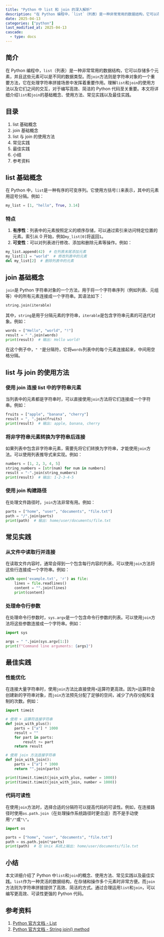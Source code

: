 ```yaml
---
title: "Python 中 list 和 join 的深入解析"
description: "在 Python 编程中，`list`（列表）是一种非常常用的数据结构，它可以存储多个元素，并且这些元素可以是不同的数据类型。而`join`方法则是字符串对象的一个重要方法，它在处理字符串拼接场景中发挥着重要作用。理解`list`和`join`的使用方法以及它们之间的交互，对于编写高效、简洁的 Python 代码至关重要。本文将详细介绍`list`和`join`的基础概念、使用方法、常见实践以及最佳实践。"
date: 2025-04-13
categories: ["python"]
last_modified_at: 2025-04-13
cascade:
  - type: docs
---
```



## 简介
在 Python 编程中，`list`（列表）是一种非常常用的数据结构，它可以存储多个元素，并且这些元素可以是不同的数据类型。而`join`方法则是字符串对象的一个重要方法，它在处理字符串拼接场景中发挥着重要作用。理解`list`和`join`的使用方法以及它们之间的交互，对于编写高效、简洁的 Python 代码至关重要。本文将详细介绍`list`和`join`的基础概念、使用方法、常见实践以及最佳实践。

<!-- more -->
## 目录
1. list 基础概念
2. join 基础概念
3. list 与 join 的使用方法
4. 常见实践
5. 最佳实践
6. 小结
7. 参考资料

## list 基础概念
在 Python 中，`list`是一种有序的可变序列。它使用方括号`[]`来表示，其中的元素用逗号分隔。例如：

```python
my_list = [1, "hello", True, 3.14]
```

### 特点
1. **有序性**：列表中的元素按照定义的顺序存储，可以通过索引来访问特定位置的元素。索引从 0 开始，例如`my_list[0]`将返回`1`。
2. **可变性**：可以对列表进行修改、添加和删除元素等操作。例如：

```python
my_list.append(42)  # 在列表末尾添加元素
my_list[1] = "world"  # 修改列表中的元素
del my_list[2]  # 删除列表中的元素
```

## join 基础概念
`join`是 Python 字符串对象的一个方法，用于将一个字符串序列（例如列表、元组等）中的所有元素连接成一个字符串。其语法如下：

```python
string.join(iterable)
```

其中，`string`是用于分隔元素的字符串，`iterable`是包含字符串元素的可迭代对象。例如：

```python
words = ["Hello", "world", "!"]
result = " ".join(words)
print(result)  # 输出: Hello world!
```

在这个例子中，`" "`是分隔符，它将`words`列表中的每个元素连接起来，中间用空格分隔。

## list 与 join 的使用方法
### 使用 join 连接 list 中的字符串元素
当列表中的元素都是字符串时，可以直接使用`join`方法将它们连接成一个字符串。例如：

```python
fruits = ["apple", "banana", "cherry"]
result = ", ".join(fruits)
print(result)  # 输出: apple, banana, cherry
```

### 将非字符串元素转换为字符串后连接
如果列表中包含非字符串元素，需要先将它们转换为字符串，才能使用`join`方法。可以使用列表推导式来实现。例如：

```python
numbers = [1, 2, 3, 4, 5]
string_numbers = [str(num) for num in numbers]
result = "-".join(string_numbers)
print(result)  # 输出: 1-2-3-4-5
```

### 使用 join 构建路径
在处理文件路径时，`join`方法非常有用。例如：

```python
parts = ["home", "user", "documents", "file.txt"]
path = "/".join(parts)
print(path)  # 输出: home/user/documents/file.txt
```

## 常见实践
### 从文件中读取行并连接
在读取文件内容时，通常会得到一个包含每行内容的列表。可以使用`join`方法将这些行连接成一个字符串。例如：

```python
with open('example.txt', 'r') as file:
    lines = file.readlines()
    content = "".join(lines)
    print(content)
```

### 处理命令行参数
在处理命令行参数时，`sys.argv`是一个包含命令行参数的列表。可以使用`join`方法将这些参数连接成一个字符串。例如：

```python
import sys

args = " ".join(sys.argv[1:])
print(f"Command line arguments: {args}")
```

## 最佳实践
### 性能优化
在连接大量字符串时，使用`join`方法比直接使用`+`运算符更高效。因为`+`运算符会创建新的字符串对象，而`join`方法预先分配了足够的空间，减少了内存分配和复制的次数。例如：

```python
import timeit

# 使用 + 运算符连接字符串
def join_with_plus():
    parts = ["a"] * 1000
    result = ""
    for part in parts:
        result += part
    return result

# 使用 join 方法连接字符串
def join_with_join():
    parts = ["a"] * 1000
    return "".join(parts)

print(timeit.timeit(join_with_plus, number = 1000))
print(timeit.timeit(join_with_join, number = 1000))
```

### 代码可读性
在使用`join`方法时，选择合适的分隔符可以提高代码的可读性。例如，在连接路径时使用`os.path.join`（在处理操作系统路径时更合适）而不是手动使用`"/"`或`"\"`。

```python
import os

parts = ["home", "user", "documents", "file.txt"]
path = os.path.join(*parts)
print(path)  # 在 Unix 系统上输出: home/user/documents/file.txt
```

## 小结
本文详细介绍了 Python 中`list`和`join`的概念、使用方法、常见实践以及最佳实践。`list`作为一种灵活的数据结构，在存储和操作多个元素时非常方便。而`join`方法则为字符串拼接提供了高效、简洁的方式。通过合理运用`list`和`join`，可以编写更高效、可读性更强的 Python 代码。

## 参考资料
1. [Python 官方文档 - List](https://docs.python.org/3/tutorial/datastructures.html#more-on-lists)
2. [Python 官方文档 - String join() method](https://docs.python.org/3/library/stdtypes.html#str.join)